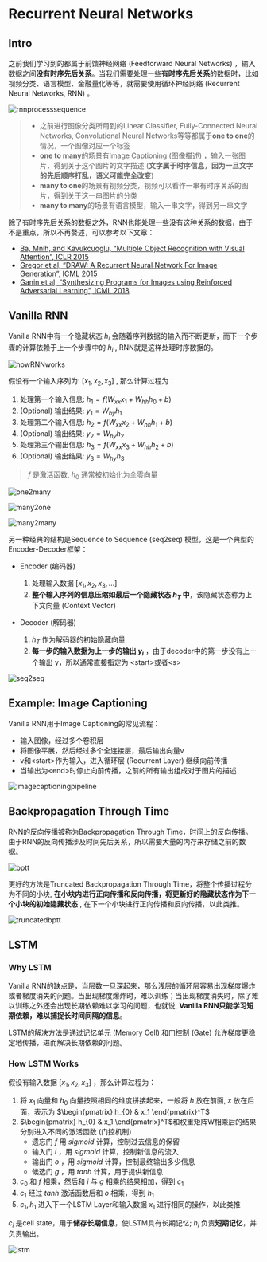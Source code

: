 # Recurrent Neural Networks

## Intro

之前我们学习到的都属于前馈神经网络 (Feedforward Neural Networks) ，输入数据之间**没有时序先后关系**。当我们需要处理一些**有时序先后关系**的数据时，比如视频分类、语言模型、金融量化等等，就需要使用循环神经网络 (Recurrent Neural Networks, RNN) 。

![rnnprocesssequence](Images/rnnprocesssequence.png)

> - 之前进行图像分类所用到的Linear Classifier, Fully-Connected Neural Networks, Convolutional Neural Networks等等都属于**one to one**的情况，一个图像对应一个标签
> - **one to many**的场景有Image Captioning (图像描述) ，输入一张图片，得到关于这个图片的文字描述 (**文字属于时序信息，因为一旦文字的先后顺序打乱，语义可能完全改变**)
> - **many to one**的场景有视频分类，视频可以看作一串有时序关系的图片，得到关于这一串图片的分类
> - **many to many**的场景有语言模型，输入一串文字，得到另一串文字

除了有时序先后关系的数据之外，RNN也能处理一些没有这种关系的数据，由于不是重点，所以不再赘述，可以参考以下文章：

- [Ba, Mnih, and Kavukcuoglu, “Multiple Object Recognition with Visual Attention”, ICLR 2015](https://arxiv.org/abs/1412.7755)
- [Gregor et al, “DRAW: A Recurrent Neural Network For Image Generation”, ICML 2015](https://arxiv.org/abs/1502.04623)
- [Ganin et al, “Synthesizing Programs for Images using Reinforced Adversarial Learning”, ICML 2018](https://proceedings.mlr.press/v80/ganin18a/ganin18a.pdf)

## Vanilla RNN

Vanilla RNN中有一个隐藏状态 $h_i$ 会随着序列数据的输入而不断更新，而下一个步骤的计算依赖于上一个步骤中的 $h_i$ , RNN就是这样处理时序数据的。 

![howRNNworks](Images/howRNNworks.png)

假设有一个输入序列为: $[x_1, x_2, x_3]$ , 那么计算过程为：

1. 处理第一个输入信息: $h_1 = f(W_{xx} x_1 + W_{hh} h_0 + b)$
2. (Optional) 输出结果: $y_1 = W_{hy} h_1$
3. 处理第二个输入信息: $h_2 = f(W_{xx} x_2 + W_{hh} h_1 + b)$
4. (Optional) 输出结果: $y_2 = W_{hy} h_2$
5. 处理第三个输出信息: $h_3 = f(W_{xx} x_3 + W_{hh} h_2 + b)$
6. (Optional) 输出结果: $y_3 = W_{hy} h_3$

> $f$ 是激活函数, $h_0$ 通常被初始化为全零向量

![one2many](Images/one2many.png)

![many2one](Images/many2one.png)

![many2many](Images/many2many.png)

另一种经典的结构是Sequence to Sequence (seq2seq) 模型，这是一个典型的Encoder-Decoder框架：

- Encoder (编码器)
  1. 处理输入数据 $[x_1, x_2, x_3, ...]$
  2. **整个输入序列的信息压缩如最后一个隐藏状态 $h_T$ 中**，该隐藏状态称为上下文向量 (Context Vector)

- Decoder (解码器)
  1. $h_T$ 作为解码器的初始隐藏向量
  2. **每一步的输入数据为上一步的输出 $y_i$** ，由于decoder中的第一步没有上一个输出 y，所以通常直接指定为 \<start\>或者\<s>

![seq2seq](Images/seq2seq.png)

## Example: Image Captioning

Vanilla RNN用于Image Captioning的常见流程：

- 输入图像，经过多个卷积层
- 将图像平展，然后经过多个全连接层，最后输出向量v
- v和\<start>作为输入，进入循环层 (Recurrent Layer) 继续向前传播
- 当输出为\<end\>时停止向前传播，之前的所有输出组成对于图片的描述

![imagecaptioningpipeline](Images/imagecaptioningpipeline.png)

## Backpropagation Through Time

RNN的反向传播被称为Backpropagation Through Time，时间上的反向传播。由于RNN的反向传播涉及时间先后关系，所以需要大量的内存来存储之前的数据。

![bptt](Images/bptt.png)

更好的方法是Truncated Backpropagation Through Time，将整个传播过程分为不同的小块, **在小块内进行正向传播和反向传播，将更新好的隐藏状态作为下一个小块的初始隐藏状态** , 在下一个小块进行正向传播和反向传播，以此类推。

![truncatedbptt](Images/truncatedbptt.gif)

## LSTM

### Why LSTM

Vanilla RNN的缺点是，当层数一旦深起来，那么浅层的循环层容易出现梯度爆炸或者梯度消失的问题。当出现梯度爆炸时，难以训练；当出现梯度消失时，除了难以训练之外还会出现长期依赖难以学习的问题，也就说, **Vanilla RNN只能学习短期依赖，难以捕捉长时间间隔的信息**。

LSTM的解决方法是通过记忆单元 (Memory Cell) 和门控制 (Gate) 允许梯度更稳定地传播，进而解决长期依赖的问题。

### How LSTM Works

假设有输入数据 $[x_1, x_2, x_3]$ ，那么计算过程为：

1. 将 $x_1$ 向量和 $h_0$ 向量按照相同的维度拼接起来，一般将 $h$ 放在前面, $x$ 放在后面，表示为 $\begin{pmatrix} h_{0} & x_1 \end{pmatrix}^T$
2. $\begin{pmatrix} h_{0} & x_1 \end{pmatrix}^T$和权重矩阵W相乘后的结果分别进入不同的激活函数 (门控机制)
   - 遗忘门 $f$ 用 $sigmoid$ 计算，控制过去信息的保留
   - 输入门 $i$ ，用 $sigmoid$ 计算，控制新信息的流入
   - 输出门 $o$ ，用 $sigmoid$ 计算，控制最终输出多少信息
   - 候选门 $g$ ，用 $tanh$ 计算，用于提供新信息
3. $c_0$ 和 $f$ 相乘，然后和 $i$ 与 $g$ 相乘的结果相加，得到 $c_1$
4. $c_1$ 经过 $tanh$ 激活函数后和 $o$ 相乘，得到 $h_1$
5. $c_1, h_1$ 进入下一个LSTM Layer和输入数据 $x_1$ 进行相同的操作，以此类推

$c_i$ 是cell state，用于**储存长期信息**，使LSTM具有长期记忆; $h_i$ 负责**短期记忆**，并负责输出。

![lstm](Images/lstm.png)
